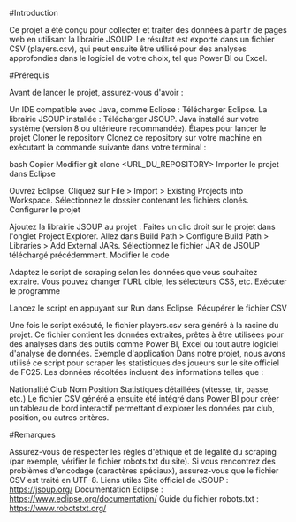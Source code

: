 #Introduction

Ce projet a été conçu pour collecter et traiter des données à partir de pages web en utilisant la librairie JSOUP. Le résultat est exporté dans un fichier CSV (players.csv), qui peut ensuite être utilisé pour des analyses approfondies dans le logiciel de votre choix, tel que Power BI ou Excel.

#Prérequis

Avant de lancer le projet, assurez-vous d'avoir :

Un IDE compatible avec Java, comme Eclipse : Télécharger Eclipse.
La librairie JSOUP installée : Télécharger JSOUP.
Java installé sur votre système (version 8 ou ultérieure recommandée).
Étapes pour lancer le projet
Cloner le repository
Clonez ce repository sur votre machine en exécutant la commande suivante dans votre terminal :

bash
Copier
Modifier
git clone <URL_DU_REPOSITORY>
Importer le projet dans Eclipse

Ouvrez Eclipse.
Cliquez sur File > Import > Existing Projects into Workspace.
Sélectionnez le dossier contenant les fichiers clonés.
Configurer le projet

Ajoutez la librairie JSOUP au projet :
Faites un clic droit sur le projet dans l'onglet Project Explorer.
Allez dans Build Path > Configure Build Path > Libraries > Add External JARs.
Sélectionnez le fichier JAR de JSOUP téléchargé précédemment.
Modifier le code

Adaptez le script de scraping selon les données que vous souhaitez extraire. Vous pouvez changer l'URL cible, les sélecteurs CSS, etc.
Exécuter le programme

Lancez le script en appuyant sur Run dans Eclipse.
Récupérer le fichier CSV

Une fois le script exécuté, le fichier players.csv sera généré à la racine du projet.
Ce fichier contient les données extraites, prêtes à être utilisées pour des analyses dans des outils comme Power BI, Excel ou tout autre logiciel d'analyse de données.
Exemple d'application
Dans notre projet, nous avons utilisé ce script pour scraper les statistiques des joueurs sur le site officiel de FC25. Les données récoltées incluent des informations telles que :

Nationalité
Club
Nom
Position
Statistiques détaillées (vitesse, tir, passe, etc.)
Le fichier CSV généré a ensuite été intégré dans Power BI pour créer un tableau de bord interactif permettant d'explorer les données par club, position, ou autres critères.

#Remarques

Assurez-vous de respecter les règles d'éthique et de légalité du scraping (par exemple, vérifier le fichier robots.txt du site).
Si vous rencontrez des problèmes d'encodage (caractères spéciaux), assurez-vous que le fichier CSV est traité en UTF-8.
Liens utiles
Site officiel de JSOUP : https://jsoup.org/
Documentation Eclipse : https://www.eclipse.org/documentation/
Guide du fichier robots.txt : https://www.robotstxt.org/
